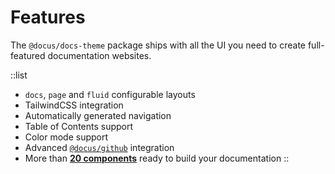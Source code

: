 # Features

The `@docus/docs-theme` package ships with all the UI you need to create full-featured documentation websites.

::list
- `docs`, `page` and `fluid` configurable layouts
- TailwindCSS integration
- Automatically generated navigation
- Table of Contents support
- Color mode support
- Advanced [`@docus/github`](/packages/github/features) integration
- More than [**20 components**](packages/docs/components) ready to build your documentation
::
